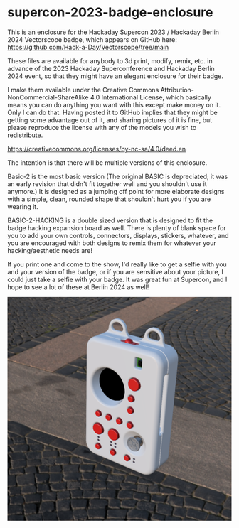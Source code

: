 # supercon-2023-badge-enclosure
This is an enclosure for the Hackaday Supercon 2023 / Hackaday Berlin 2024 Vectorscope badge, which appears on GitHub here:
https://github.com/Hack-a-Day/Vectorscope/tree/main

These files are available for anybody to 3d print, modify, remix, etc. in advance of the 2023 Hackaday Superconference and Hackaday Berlin 2024 event, so that they might have an elegant enclosure for their badge.

I make them available under the Creative Commons Attribution-NonCommercial-ShareAlike 4.0 International License, which basically means you can do anything you want with this except make money on it. Only I can do that. Having posted it to GitHub implies that they might be getting some advantage out of it, and sharing pictures of it is fine, but please reproduce the license with any of the models you wish to redistribute.

https://creativecommons.org/licenses/by-nc-sa/4.0/deed.en

The intention is that there will be multiple versions of this enclosure.

Basic-2 is the most basic version (The original BASIC is depreciated; it was an early revision that didn't fit together well and you shouldn't use it anymore.) It is designed as a jumping off point for more elaborate designs with a simple, clean, rounded shape that shouldn't hurt you if you are wearing it.

BASIC-2-HACKING is a double sized version that is designed to fit the badge hacking expansion board as well. There is plenty of blank space for you to add your own controls, connectors, displays, stickers, whatever, and you are encouraged with both designs to remix them for whatever your hacking/aesthetic needs are!

If you print one and come to the show, I'd really like to get a selfie with you and your version of the badge, or if you are sensitive about your picture, I could just take a selfie with your badge. It was great fun at Supercon, and I hope to see a lot of these at Berlin 2024 as well!

![alt text](BASIC-2/Renders/Supercon%202023%20Badge%20Enclosure%20-%20Basic%20-%202nd%20Draft.png)
